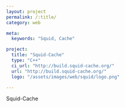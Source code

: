 ```yaml
---
layout: project
permalink: /:title/
category: web

meta:
  keywords: "Squid, Cache"

project:
  title: "Squid-Cache"
  type: "C++"
  ci_url: "http://build.squid-cache.org/"
  url: "http://build.squid-cache.org/"
  logo: "/assets/images/web/squid/logo.png"

---
```

<p>Squid-Cache</p>
